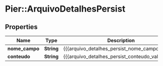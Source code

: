 # Pier::ArquivoDetalhesPersist

## Properties
Name | Type | Description | Notes
------------ | ------------- | ------------- | -------------
**nome_campo** | **String** | {{{arquivo_detalhes_persist_nome_campo_value}}} | 
**conteudo** | **String** | {{{arquivo_detalhes_persist_conteudo_value}}} | 


